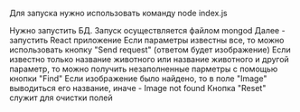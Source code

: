 Для запуска нужно использовать команду node index.js 

Нужно запустить БД. Запуск осуществляется файлом mongod
Далее - запустить React приложение
Если параметры известны все, то можно использовать кнопку "Send request" (ответом будет изображение)
Если известно только название животного или название животного и другой параметр, то можно получить незаполненные парметры с помощью кнопки "Find"
Если изображение было найдено, то в поле "Image" выводиться его название, иначе - Image not found
Кнопка "Reset" служит для очистки полей